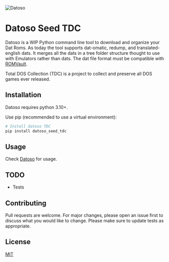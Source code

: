 ![Datoso](https://github.com/laromicas/datoso/blob/master/bearlogo.png)

# Datoso Seed TDC

Datoso is a WIP Python command line tool to download and organize your Dat Roms.
As today the tool supports dat-omatic, redump, and translated-english dats.
It merges all the dats in a tree folder structure thought to use with Emulators rather than dats.
The dat file format must be compatible with [ROMVault](https://www.romvault.com/).

Total DOS Collection (TDC) is a project to collect and preserve all DOS games ever released.

## Installation

Datoso requires python 3.10+.

Use pip (recommended to use a virtual environment):

``` bash
# Install datoso TDC
pip install datoso_seed_tdc

```

## Usage

Check [Datoso](https://github.com/laromicas/datoso) for usage.


## TODO

-   Tests

## Contributing

Pull requests are welcome. For major changes, please open an issue first to discuss what you would like to change.
Please make sure to update tests as appropriate.

## License

[MIT](https://choosealicense.com/licenses/mit/)
